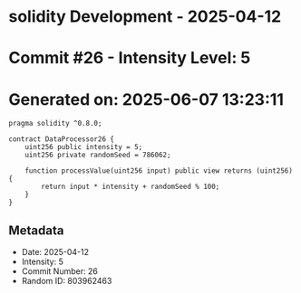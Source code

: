 ﻿# solidity Development - 2025-04-12
# Commit #26 - Intensity Level: 5
# Generated on: 2025-06-07 13:23:11
```solidity
pragma solidity ^0.8.0;

contract DataProcessor26 {
    uint256 public intensity = 5;
    uint256 private randomSeed = 786062;

    function processValue(uint256 input) public view returns (uint256) {
        return input * intensity + randomSeed % 100;
    }
}
```
## Metadata
- Date: 2025-04-12
- Intensity: 5
- Commit Number: 26
- Random ID: 803962463

